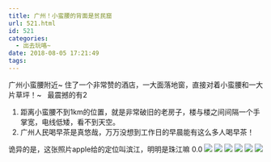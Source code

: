 ```yaml
---
title: 广州！小蛮腰的背面是贫民窟
url: 521.html
id: 521
categories:
  - 出去玩咯~
date: 2018-08-05 17:21:49
tags:
---
```


广州小蛮腰附近~ 住了一个非常赞的酒店，一大面落地窗，直接对着小蛮腰和一大片草坪！~   最震撼的有2

1.  距离小蛮腰不到1km的位置，就是非常破旧的老房子，楼与楼之间间隔一个手掌宽，电线低矮，看不到天空。
2.  广州人民喝早茶是真悠哉，万万没想到工作日的早晨能有这么多人喝早茶！

诡异的是，这张照片apple给的定位叫滨江，明明是珠江嘛 0.0 [![](http://www.binkatherine.com/images/2018/08/IMG_3386-e1535361772799-225x300.jpg)](http://www.binkatherine.com/images/2018/08/IMG_3386.jpg) [![](http://www.binkatherine.com/images/2018/08/IMG_3385-e1535361790258-225x300.jpg)](http://www.binkatherine.com/images/2018/08/IMG_3385.jpg) [![](http://www.binkatherine.com/images/2018/08/IMG_3384-e1535361816128-225x300.jpg)](http://www.binkatherine.com/images/2018/08/IMG_3384.jpg) [![](http://www.binkatherine.com/images/2018/08/IMG_3382-e1535361836876-225x300.jpg)](http://www.binkatherine.com/images/2018/08/IMG_3382.jpg) [![](http://www.binkatherine.com/images/2018/08/IMG_3374-300x225.jpg)](http://www.binkatherine.com/images/2018/08/IMG_3374.jpg) [![](http://www.binkatherine.com/images/2018/08/IMG_3372-300x225.jpg)](http://www.binkatherine.com/images/2018/08/IMG_3372.jpg)